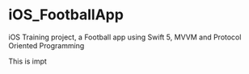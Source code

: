 # iOS_FootballApp
iOS Training project, a Football app using Swift 5, MVVM and Protocol Oriented Programming

This is impt
